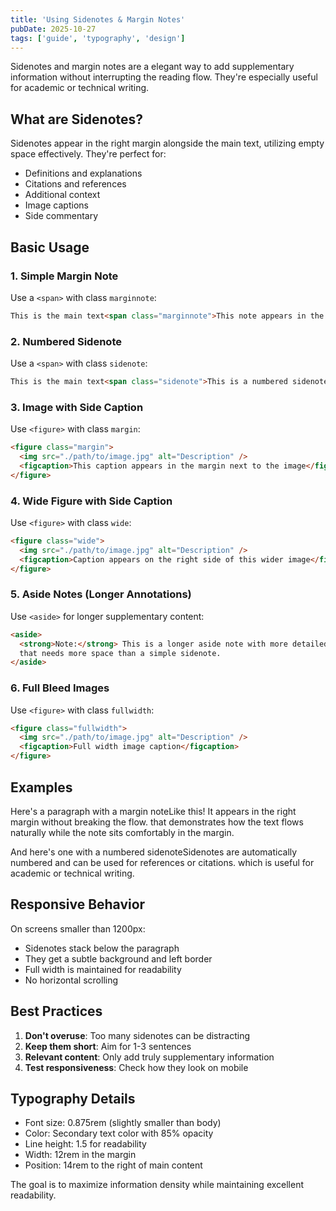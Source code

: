 ```yaml
---
title: 'Using Sidenotes & Margin Notes'
pubDate: 2025-10-27
tags: ['guide', 'typography', 'design']
---
```


Sidenotes and margin notes are a elegant way to add supplementary information without interrupting the reading flow. They're especially useful for academic or technical writing.

## What are Sidenotes?

Sidenotes appear in the right margin alongside the main text, utilizing empty space effectively. They're perfect for:

- Definitions and explanations
- Citations and references
- Additional context
- Image captions
- Side commentary

## Basic Usage

### 1. Simple Margin Note

Use a `<span>` with class `marginnote`:

```html
This is the main text<span class="marginnote">This note appears in the margin</span> and it continues here.
```

### 2. Numbered Sidenote

Use a `<span>` with class `sidenote`:

```html
This is the main text<span class="sidenote">This is a numbered sidenote</span> and it continues.
```

### 3. Image with Side Caption

Use `<figure>` with class `margin`:

```html
<figure class="margin">
  <img src="./path/to/image.jpg" alt="Description" />
  <figcaption>This caption appears in the margin next to the image</figcaption>
</figure>
```

### 4. Wide Figure with Side Caption

Use `<figure>` with class `wide`:

```html
<figure class="wide">
  <img src="./path/to/image.jpg" alt="Description" />
  <figcaption>Caption appears on the right side of this wider image</figcaption>
</figure>
```

### 5. Aside Notes (Longer Annotations)

Use `<aside>` for longer supplementary content:

```html
<aside>
  <strong>Note:</strong> This is a longer aside note with more detailed information
  that needs more space than a simple sidenote.
</aside>
```

### 6. Full Bleed Images

Use `<figure>` with class `fullwidth`:

```html
<figure class="fullwidth">
  <img src="./path/to/image.jpg" alt="Description" />
  <figcaption>Full width image caption</figcaption>
</figure>
```

## Examples

Here's a paragraph with a margin note<span class="marginnote">Like this! It appears in the right margin without breaking the flow.</span> that demonstrates how the text flows naturally while the note sits comfortably in the margin.

And here's one with a numbered sidenote<span class="sidenote">Sidenotes are automatically numbered and can be used for references or citations.</span> which is useful for academic or technical writing.

## Responsive Behavior

On screens smaller than 1200px:
- Sidenotes stack below the paragraph
- They get a subtle background and left border
- Full width is maintained for readability
- No horizontal scrolling

## Best Practices

1. **Don't overuse**: Too many sidenotes can be distracting
2. **Keep them short**: Aim for 1-3 sentences
3. **Relevant content**: Only add truly supplementary information
4. **Test responsiveness**: Check how they look on mobile

## Typography Details

- Font size: 0.875rem (slightly smaller than body)
- Color: Secondary text color with 85% opacity
- Line height: 1.5 for readability
- Width: 12rem in the margin
- Position: 14rem to the right of main content


The goal is to maximize information density while maintaining excellent readability.
